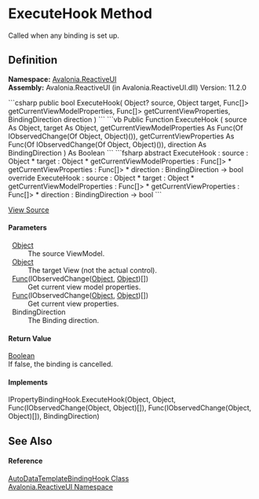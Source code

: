 # ExecuteHook Method


Called when any binding is set up.



## Definition
**Namespace:** <a href="N_Avalonia_ReactiveUI">Avalonia.ReactiveUI</a>  
**Assembly:** Avalonia.ReactiveUI (in Avalonia.ReactiveUI.dll) Version: 11.2.0

<Tabs groupId="api-code-preview">
<TabItem value="csharp" label="C#">
```csharp
public bool ExecuteHook(
	Object? source,
	Object target,
	Func<IObservedChange<Object, Object>[]> getCurrentViewModelProperties,
	Func<IObservedChange<Object, Object>[]> getCurrentViewProperties,
	BindingDirection direction
)
```
</TabItem>
<TabItem value="vb" label="VB">
```vb
Public Function ExecuteHook ( 
	source As Object,
	target As Object,
	getCurrentViewModelProperties As Func(Of IObservedChange(Of Object, Object)()),
	getCurrentViewProperties As Func(Of IObservedChange(Of Object, Object)()),
	direction As BindingDirection
) As Boolean
```
</TabItem>
<TabItem value="fsharp" label="F#">
```fsharp
abstract ExecuteHook : 
        source : Object * 
        target : Object * 
        getCurrentViewModelProperties : Func<IObservedChange<Object, Object>[]> * 
        getCurrentViewProperties : Func<IObservedChange<Object, Object>[]> * 
        direction : BindingDirection -> bool 
override ExecuteHook : 
        source : Object * 
        target : Object * 
        getCurrentViewModelProperties : Func<IObservedChange<Object, Object>[]> * 
        getCurrentViewProperties : Func<IObservedChange<Object, Object>[]> * 
        direction : BindingDirection -> bool 
```
</TabItem>
</Tabs>



<a href="https://github.com/AvaloniaUI/Avalonia/tree/master/src/Avalonia.ReactiveUI/AutoDataTemplateBindingHook.cs#L37" title="View the source code">View Source</a>



#### Parameters
<dl><dt>  <a href="https://learn.microsoft.com/dotnet/api/system.object" target="_blank" rel="noopener noreferrer">Object</a></dt><dd>The source ViewModel.</dd><dt>  <a href="https://learn.microsoft.com/dotnet/api/system.object" target="_blank" rel="noopener noreferrer">Object</a></dt><dd>The target View (not the actual control).</dd><dt>  <a href="https://learn.microsoft.com/dotnet/api/system.func-1" target="_blank" rel="noopener noreferrer">Func</a>(IObservedChange(<a href="https://learn.microsoft.com/dotnet/api/system.object" target="_blank" rel="noopener noreferrer">Object</a>, <a href="https://learn.microsoft.com/dotnet/api/system.object" target="_blank" rel="noopener noreferrer">Object</a>)[])</dt><dd>Get current view model properties.</dd><dt>  <a href="https://learn.microsoft.com/dotnet/api/system.func-1" target="_blank" rel="noopener noreferrer">Func</a>(IObservedChange(<a href="https://learn.microsoft.com/dotnet/api/system.object" target="_blank" rel="noopener noreferrer">Object</a>, <a href="https://learn.microsoft.com/dotnet/api/system.object" target="_blank" rel="noopener noreferrer">Object</a>)[])</dt><dd>Get current view properties.</dd><dt>  BindingDirection</dt><dd>The Binding direction.</dd></dl>

#### Return Value
<a href="https://learn.microsoft.com/dotnet/api/system.boolean" target="_blank" rel="noopener noreferrer">Boolean</a>  
If false, the binding is cancelled.

#### Implements
IPropertyBindingHook.ExecuteHook(Object, Object, Func(IObservedChange(Object, Object)[]), Func(IObservedChange(Object, Object)[]), BindingDirection)  


## See Also


#### Reference
<a href="T_Avalonia_ReactiveUI_AutoDataTemplateBindingHook">AutoDataTemplateBindingHook Class</a>  
<a href="N_Avalonia_ReactiveUI">Avalonia.ReactiveUI Namespace</a>  

